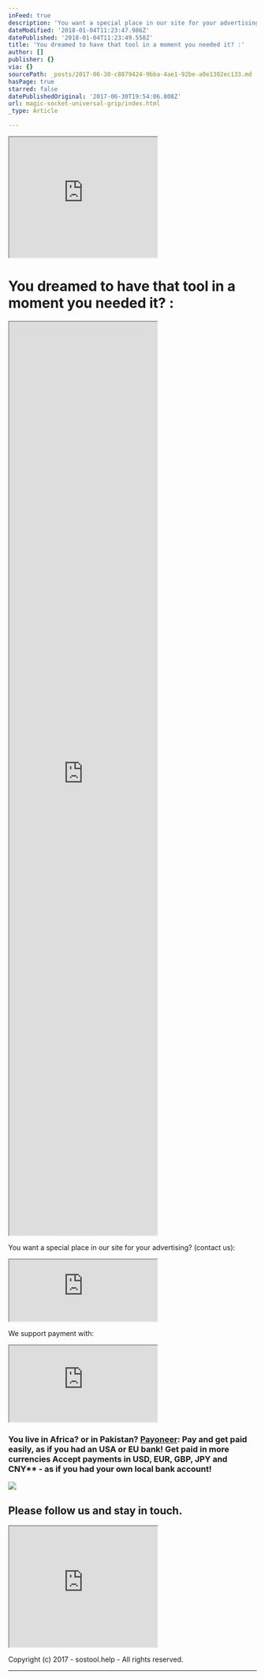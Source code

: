 ```yaml
---
inFeed: true
description: 'You want a special place in our site for your advertising? (contact us):'
dateModified: '2018-01-04T11:23:47.986Z'
datePublished: '2018-01-04T11:23:49.558Z'
title: 'You dreamed to have that tool in a moment you needed it? :'
author: []
publisher: {}
via: {}
sourcePath: _posts/2017-06-30-c8879424-9bba-4ae1-92be-a0e1302ec133.md
hasPage: true
starred: false
datePublishedOriginal: '2017-06-30T19:54:06.808Z'
url: magic-socket-universal-grip/index.html
_type: Article

---
```

<iframe src="https://the-grid.github.io/ed-userhtml/?g=eJw1TsEOgjAUu-8rXnYnJCrhMjgYTXBGb3glA54wMzZlL0T8eifEU5u2aSt6GkzORI-qDTAgKbBqwIx3znUGI68JowlHfdeNIu0sh8ZZQksZLyf5_uB2M-5kXRXT6SBLY45VgkU62vtrn9yk78-PKr16DnGoJ00Gc7jMsDAQ8aowES8HgInatXPOnqrD_44P7qqG1O_tF6phPDE" height="244" style=""></iframe>

# **You dreamed to have that tool in a moment you needed it? :**

<iframe src="https://the-grid.github.io/ed-userhtml/?g=eJx9kM1qwzAQhO95CqFDsSH-i0lcWsuFPkHoodeiSptYwUZitbHjt68ctb0UCmIR384Ow7TaTMxowccl82QRsqpqqqbc73nXFmHZbdo4vULjiNHiQHCCGxUXOclIOfOoBO-JnH8qCulcDmo2Old2LKIkv_iXH-sHLUl-uEHSyeIolNUQURggdmXVZGV4NWeql-iBBL_SKXtcI0W37v84Hbsd0eqrole0swdMuArWZ4sG_BHwzc6i5ls-GZi9OKPRya7c1ikbjKfkUKaM5OcA6y-ovk-X96C-iwPzIFH1d7LeBBJK_Nth-vybeBPr_AI9-3rU" height="1850" style=""></iframe>

You want a special place in our site for your advertising? (contact us):

<iframe src="https://the-grid.github.io/ed-userhtml/?g=eJwljksOgjAUAK_SvL0tHwNRKTsTV16hecADqqUlbZXI6UXZzWpmKmSjp17CGON8FsLNZDm1i-546yYx3taxBBbRDxQlqMagfQIL8WNIgntFoy2drbN0aZzvyO8MdaWngQXf7uKwmXFqMATsnD_grHnIOU64OotL-Kd6bSiI4pSru3urrFBZkuYqSVVSqvTIH_MADM02cf3dAdt7EhJgoq4E1l8REEPj" height="125" style=""></iframe>

We support payment with:

<iframe src="https://the-grid.github.io/ed-userhtml/?g=eJyVUsFq4zAQ_RWtLtmFOHIvXWijQm8tNGDooUczlqa2ElkjpElM9utXdhoobPfQg8S8x2g0895sf1SVaODcgBcv1JOoqoctQ-dRdJQsJi1rKQx6H8FaF3otbz6IHMEsRMHgXR-0NBgYkywVUjn2H1qxna_03wQQQ8J3LQfmmO-UmqZpE-EcwW8MjWrCDmLMaoxRXegqUjxGKdixRy2faLpO80bpkKWgYLwzBy33cIJskot8N7lgadpQxPBz9c2vVuvV23OzECVkIt9B0oHWwpMBdhQWYF1Cw5Qc5gVnBj5ewhHD8fqmNER-rpD1GfNaJMzuz6z-BU7O8qBv6tt6LQZ0_cD6d12vft2XRD6mIN7BZ7wvwrmxFzmZr5Sjbl9aydep5k6cUeOBe-WL4-px175256ZpR9OecmtNC7jZx15-3gDwrOWHso_GYGQIBsUO0mH2FT57q5b9edh-sVp_AVjh104" height="155" style=""></iframe>

### You live in Africa? or in Pakistan? **[Payoneer][0]**: Pay and get paid easily, as if you had an USA or EU bank! Get paid in more currencies Accept payments in USD, EUR, GBP, JPY and CNY\*\* - as if you had your own local bank account!
![](https://the-grid-user-content.s3-us-west-2.amazonaws.com/54f4fe97-0479-43dc-8300-a4fcb3277d87.png)

## **Please follow us and stay in touch.**

<iframe src="https://the-grid.github.io/ed-userhtml/?g=eJylk01u2zAQhfc5BcEg3lky0h8ktuWiKFA0QNtN0rUxlkYiE5okSEqKe4CeobtesUfoUJRjx2jRAgUM2JrxPD6--bQEJhzWBRchWD_P89DLENBlpdnmXoBDzkoF3hd87EyH6nTThmA0ZxUEmAZ8DPQHgWyDPjDs0DGptekgyA7Zzx_fvgdjlGcQxonWqXQmHemNj91MoLJju5NQcKrfGfNx_eFQF-BFgIbcHMmf37aukx0odv4JSwFalvH3O2MepG7Y-XD0KOCF6aelaTX5rUF55Ku7HjEsc1gtfemkDQz8TpfMu7LgeW4VhNq4bXYcTC-rBoPP7kmWDnQeSa4N9fSKr5Z5klmdnS1l7WCLSWofcN_3WQ0lbsjeIGZV20jtU9rrlGtmhX0zLCaOXbx4e3H5nj7HSU0U7EwbijSwHu408fIrFn4LSk22ZiMVrpOFIrgWJ2Q7iOL19USgbEQoLmcTsPam4ix1-OtrzsYev5xx5sNOYcE3xlXo5tpoXBjaba1MPxeyqpAAoNsapSjogmvD2XBcGig4SZAV09850N7S9XS5I07IS8wpWYs5jcE_ywms9FljTKNwiOneH3YRc09bqrBG9yzzSnZ7YpspZbvfPJRBGk1UJagTTk_on2JIkiR06u0IB7rxA1ZSD97oK1oKO0tpxZchv4cO0iRfMQW6mTPU6y-3B6d74TR08zm_PTL2p9cjH_vDtmPCLi7rP6CrTdzPATX_xNrpyAG_CWztYqTPB9AVuGqoxZdrHWd84i3WSqOM86VAglBFs0M18fby1Wx4GpG7mv2Vpt8AyU6IXCSY5yRuHxcjzvOr-PAvNP4CYaXOQg" height="245" style=""></iframe>

Copyright (c) 2017 - sostool.help - All rights reserved.

---



[0]: https://share.payoneer.com/nav/n2Ppm1b2CiD6m5xEGusvAzAnHVrBPu0oY1OhWCmQwEtEsSsNMRiLSzCadepkOqCVApR_M6djz5vTbbwTYmLpSg2 "Payoneer"